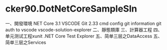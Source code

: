 # cker90.DotNetCoreSampleSln
一、開發環境
NET Core 3.1
VSCODE
Git 2.33
cmd config git information
git auth to vscode 
vscode-solution-explorer
二、靜態類庫
三、計算器工程
四、单元测试工程xunit  .NET Core Test Explorer
五、简单三层之DataAccess
五、简单三层之Services